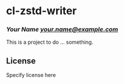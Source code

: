 # cl-zstd-writer
### _Your Name <your.name@example.com>_

This is a project to do ... something.

## License

Specify license here

